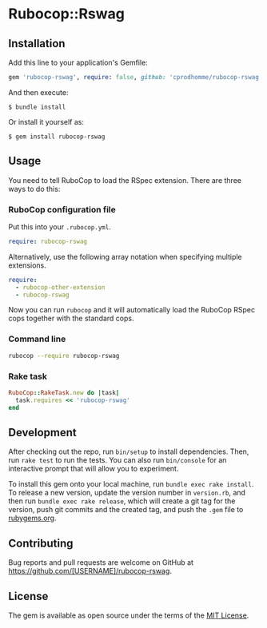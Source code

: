 # Rubocop::Rswag

## Installation

Add this line to your application's Gemfile:

```ruby
gem 'rubocop-rswag', require: false, github: 'cprodhomme/rubocop-rswag'
```

And then execute:

    $ bundle install

Or install it yourself as:

    $ gem install rubocop-rswag

## Usage


You need to tell RuboCop to load the RSpec extension. There are three
ways to do this:

### RuboCop configuration file

Put this into your `.rubocop.yml`.

```yaml
require: rubocop-rswag
```

Alternatively, use the following array notation when specifying multiple extensions.

```yaml
require:
  - rubocop-other-extension
  - rubocop-rswag
```

Now you can run `rubocop` and it will automatically load the RuboCop RSpec
cops together with the standard cops.

### Command line

```bash
rubocop --require rubocop-rswag
```

### Rake task

```ruby
RuboCop::RakeTask.new do |task|
  task.requires << 'rubocop-rswag'
end
```

## Development

After checking out the repo, run `bin/setup` to install dependencies. Then, run `rake test` to run the tests. You can also run `bin/console` for an interactive prompt that will allow you to experiment.

To install this gem onto your local machine, run `bundle exec rake install`. To release a new version, update the version number in `version.rb`, and then run `bundle exec rake release`, which will create a git tag for the version, push git commits and the created tag, and push the `.gem` file to [rubygems.org](https://rubygems.org).

## Contributing

Bug reports and pull requests are welcome on GitHub at https://github.com/[USERNAME]/rubocop-rswag.

## License

The gem is available as open source under the terms of the [MIT License](https://opensource.org/licenses/MIT).

